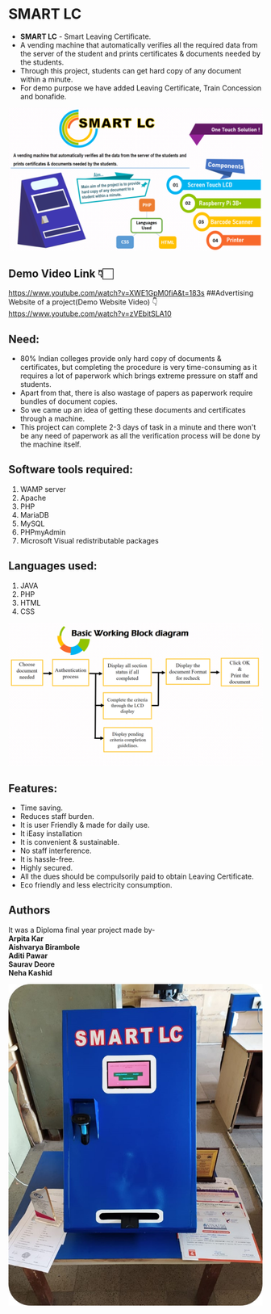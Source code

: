 # SMART LC
- **SMART LC** - Smart Leaving Certificate.
- A vending machine that automatically verifies all the required data from the server of the student and prints certificates & documents needed by the students.
- Through this project, students can get hard copy of any document within a minute.
- For demo purpose we have added Leaving Certificate, Train Concession and bonafide.

![alt text](https://github.com/AishMahadeo/SMART-LC/blob/master/photo.png)


## Demo Video Link 👇🏻
https://www.youtube.com/watch?v=XWE1GpM0fiA&t=183s
##Advertising Website of a project(Demo Website Video) 👇
https://www.youtube.com/watch?v=zVEbitSLA10

## Need:
- 80% Indian colleges provide only hard copy of documents & certificates, but completing the procedure is very time-consuming as it requires a lot of paperwork which brings extreme pressure on staff and students. 
- Apart from that, there is also wastage of papers as paperwork require bundles of document copies. 
- So we came up an idea of getting these documents and certificates through a machine. 
- This project can complete 2-3 days of task in a minute and there won't be any need of paperwork as all the verification process will be done by the machine itself.

## Software tools required:
1. WAMP server
2. Apache
3. PHP
4. MariaDB
5. MySQL
6. PHPmyAdmin
7. Microsoft Visual redistributable packages

## Languages used:
1. JAVA
2. PHP
3. HTML
4. CSS

![alt text](https://github.com/AishMahadeo/SMART-LC/blob/master/working%20block%20diagram.png)
## Features:
- Time saving. 
- Reduces staff burden.
- It is user Friendly & made for daily use.
- It iEasy installation
- It is convenient & sustainable.
- No staff interference.
- It is hassle-free.
- Highly secured.
- All the dues should be compulsorily paid to obtain Leaving Certificate.
- Eco friendly and less electricity consumption.


## Authors
 It was a Diploma final year project made by-\
 **Arpita Kar**\
 **Aishvarya Birambole**\
 **Aditi Pawar**\
 **Saurav Deore**\
 **Neha Kashid**

![alt text](https://github.com/AishMahadeo/SMART-LC/blob/master/SMART%20LC.jpg)
